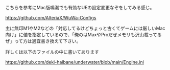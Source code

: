 こちらを参考にMac版鳴潮でも有効なUEの設定変更なぞをしてみる感じ。

https://github.com/AlteriaX/WuWa-Configs

主に無印M1やM2などの「対応してるけどちょっと古くてゲームには厳しいMac向け」に値を指定しているので、「俺のはMaxやProだぜメモリも沢山載ってるぜ」って方は適宜書き換えて下さい。


詳しくは以下のファイルの中に書いてあります

https://github.com/deki-haibane/underwater/blob/main/Engine.ini
